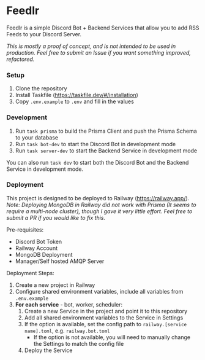 # Feedlr

Feedlr is a simple Discord Bot + Backend Services that allow you to add RSS Feeds to your Discord Server.

_This is mostly a proof of concept, and is not intended to be used in production. Feel free to submit an Issue if you want something improved, refactored._

### Setup

1. Clone the repository
2. Install Taskfile (https://taskfile.dev/#/installation)
3. Copy `.env.example` to `.env` and fill in the values

### Development
1. Run `task prisma` to build the Prisma Client and push the Prisma Schema to your database
2. Run `task bot-dev` to start the Discord Bot in development mode
3. Run `task server-dev` to start the Backend Service in development mode

You can also run `task dev` to start both the Discord Bot and the Backend Service in development mode.

### Deployment
This project is designed to be deployed to Railway (https://railway.app/).
*Note: Deploying MongoDB in Railway did not work with Prisma (It seems to require a multi-node cluster), though I gave it very little effort. Feel free to submit a PR if you would like to fix this.*

Pre-requisites:
- Discord Bot Token
- Railway Account
- MongoDB Deployment
- Manager/Self hosted AMQP Server

Deployment Steps:
1. Create a new project in Railway
2. Configure shared environment variables, include all variables from `.env.example`  
3. **For each service** - bot, worker, scheduler:  
    1. Create a new Service in the project and point it to this repository
    2. Add all shared environment variables to the Service in Settings
    3. If the option is available, set the config path to `railway.[service name].toml`, e.g. `railway.bot.toml`
        - If the option is not available, you will need to manually change the Settings to match the config file
    4. Deploy the Service
